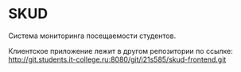 SKUD
====
Система мониторинга посещаемости студентов.

Клиентское приложение лежит в другом репозитории по ссылке:
http://git.students.it-college.ru:8080/git/i21s585/skud-frontend.git
